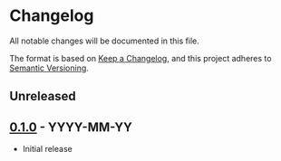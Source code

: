 # Changelog

All notable changes will be documented in this file.

The format is based on [Keep a Changelog](https://keepachangelog.com/en/1.0.0/),
and this project adheres to [Semantic Versioning](https://semver.org/spec/v2.0.0.html).

## Unreleased

<!-- New/Unreleased changes go here. -->

## [0.1.0] - YYYY-MM-YY

- Initial release

[0.1.0]: https://github.com/ianlewis/repo-template/releases/tag/v0.1.0
